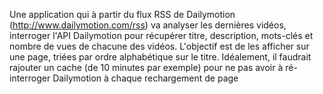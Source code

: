 Une application qui à partir du flux RSS de Dailymotion (http://www.dailymotion.com/rss) va analyser les dernières vidéos, interroger l'API Dailymotion pour récupérer titre, description, mots-clés et nombre de vues de chacune des vidéos. L'objectif est de les afficher sur une page, triées par ordre alphabétique sur le titre. Idéalement, il faudrait rajouter un cache (de 10 minutes par exemple) pour ne pas avoir à ré-interroger Dailymotion à chaque rechargement de page

